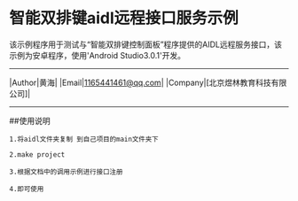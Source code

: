 智能双排键aidl远程接口服务示例
===========================
该示例程序用于测试与“智能双排键控制面板”程序提供的AIDL远程服务接口，该示例为安卓程序，使用'Android Studio3.0.1'开发。
****
|Author|黄海|
|Email|1165441461@qq.com|
|Company|[北京煜林教育科技有限公司]|
****

##使用说明

    1.将aidl文件夹复制 到自己项目的main文件夹下

    2.make project

    3.根据文档中的调用示例进行接口注册

    4.即可使用